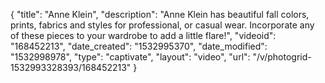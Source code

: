 {
    "title": "Anne Klein",
    "description": "Anne Klein has beautiful fall colors, prints, fabrics and styles for professional, or casual wear. Incorporate any of these pieces to your wardrobe to add a little flare!",
    "videoid": "168452213",
    "date_created": "1532995370",
    "date_modified": "1532998978",
    "type": "captivate",
    "layout": "video",
    "url": "\/v\/photogrid-1532993328393\/168452213"
}